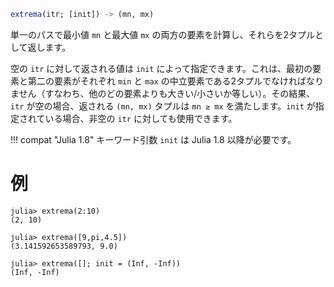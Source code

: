 ```julia
extrema(itr; [init]) -> (mn, mx)
```

単一のパスで最小値 `mn` と最大値 `mx` の両方の要素を計算し、それらを2タプルとして返します。

空の `itr` に対して返される値は `init` によって指定できます。これは、最初の要素と第二の要素がそれぞれ `min` と `max` の中立要素である2タプルでなければなりません（すなわち、他のどの要素よりも大きい/小さいか等しい）。その結果、`itr` が空の場合、返される `(mn, mx)` タプルは `mn ≥ mx` を満たします。`init` が指定されている場合、非空の `itr` に対しても使用できます。

!!! compat "Julia 1.8"
    キーワード引数 `init` は Julia 1.8 以降が必要です。


# 例

```jldoctest
julia> extrema(2:10)
(2, 10)

julia> extrema([9,pi,4.5])
(3.141592653589793, 9.0)

julia> extrema([]; init = (Inf, -Inf))
(Inf, -Inf)
```
